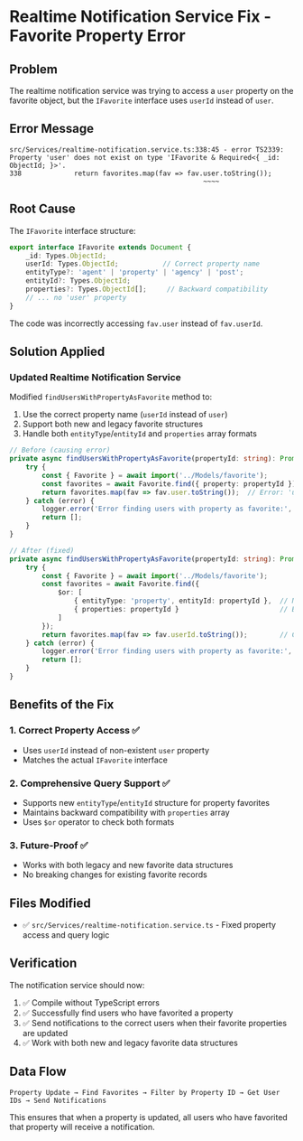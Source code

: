 # Realtime Notification Service Fix - Favorite Property Error

## Problem
The realtime notification service was trying to access a `user` property on the favorite object, but the `IFavorite` interface uses `userId` instead of `user`.

## Error Message
```
src/Services/realtime-notification.service.ts:338:45 - error TS2339: Property 'user' does not exist on type 'IFavorite & Required<{ _id: ObjectId; }>'.
338             return favorites.map(fav => fav.user.toString()); 
                                                ~~~~
```

## Root Cause
The `IFavorite` interface structure:
```typescript
export interface IFavorite extends Document {
    _id: Types.ObjectId;
    userId: Types.ObjectId;           // Correct property name
    entityType?: 'agent' | 'property' | 'agency' | 'post';
    entityId?: Types.ObjectId;
    properties?: Types.ObjectId[];     // Backward compatibility
    // ... no 'user' property
}
```

The code was incorrectly accessing `fav.user` instead of `fav.userId`.

## Solution Applied

### Updated Realtime Notification Service
Modified `findUsersWithPropertyAsFavorite` method to:
1. Use the correct property name (`userId` instead of `user`)
2. Support both new and legacy favorite structures
3. Handle both `entityType`/`entityId` and `properties` array formats

```typescript
// Before (causing error)
private async findUsersWithPropertyAsFavorite(propertyId: string): Promise<string[]> {
    try {
        const { Favorite } = await import('../Models/favorite');
        const favorites = await Favorite.find({ property: propertyId });
        return favorites.map(fav => fav.user.toString());  // Error: 'user' doesn't exist
    } catch (error) {
        logger.error('Error finding users with property as favorite:', error);
        return [];
    }
}

// After (fixed)
private async findUsersWithPropertyAsFavorite(propertyId: string): Promise<string[]> {
    try {
        const { Favorite } = await import('../Models/favorite');
        const favorites = await Favorite.find({ 
            $or: [
                { entityType: 'property', entityId: propertyId },  // New structure
                { properties: propertyId }                         // Backward compatibility
            ]
        });
        return favorites.map(fav => fav.userId.toString());        // Correct property name
    } catch (error) {
        logger.error('Error finding users with property as favorite:', error);
        return [];
    }
}
```

## Benefits of the Fix

### 1. Correct Property Access ✅
- Uses `userId` instead of non-existent `user` property
- Matches the actual `IFavorite` interface

### 2. Comprehensive Query Support ✅
- Supports new `entityType`/`entityId` structure for property favorites
- Maintains backward compatibility with `properties` array
- Uses `$or` operator to check both formats

### 3. Future-Proof ✅
- Works with both legacy and new favorite data structures
- No breaking changes for existing favorite records

## Files Modified
- ✅ `src/Services/realtime-notification.service.ts` - Fixed property access and query logic

## Verification
The notification service should now:
1. ✅ Compile without TypeScript errors
2. ✅ Successfully find users who have favorited a property
3. ✅ Send notifications to the correct users when their favorite properties are updated
4. ✅ Work with both new and legacy favorite data structures

## Data Flow
```
Property Update → Find Favorites → Filter by Property ID → Get User IDs → Send Notifications
```

This ensures that when a property is updated, all users who have favorited that property will receive a notification.
